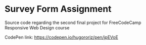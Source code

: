 # Survey Form Assignment

Source code regarding the second final project for FreeCodeCamp Responsive Web Design course

CodePen link: https://codepen.io/hugororiz/pen/jpEVoE
